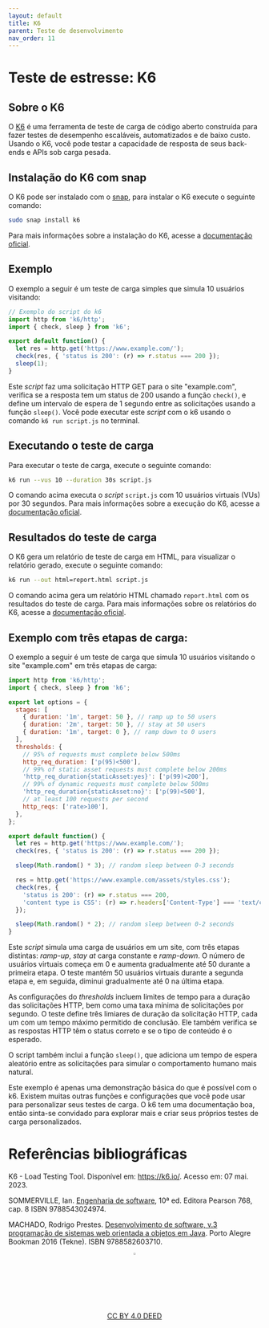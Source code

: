 ```yaml
---
layout: default
title: K6
parent: Teste de desenvolvimento
nav_order: 11
---
```


# Teste de estresse: K6

## Sobre o K6

O [K6](https://k6.io/) é uma ferramenta de teste de carga de código aberto
construída para fazer testes de desempenho escaláveis, automatizados e de baixo
custo. Usando o K6, você pode testar a capacidade de resposta de seus back-ends
e APIs sob carga pesada.

## Instalação do K6 com snap

O K6 pode ser instalado com o [snap](https://snapcraft.io), para instalar o K6
execute o seguinte comando:

```bash
sudo snap install k6
```

Para mais informações sobre a instalação do K6, acesse a [documentação oficial](https://k6.io/docs/getting-started/installation).

## Exemplo

O exemplo a seguir é um teste de carga simples que simula 10 usuários visitando:

```javascript
// Exemplo do script do k6
import http from 'k6/http';
import { check, sleep } from 'k6';

export default function() {
  let res = http.get('https://www.example.com/');
  check(res, { 'status is 200': (r) => r.status === 200 });
  sleep(1);
}
```

Este _script_ faz uma solicitação HTTP GET para o site "example.com", verifica
se a resposta tem um status de 200 usando a função `check()`, e define um
intervalo de espera de 1 segundo entre as solicitações usando a função
`sleep()`. Você pode executar este _script_ com o k6 usando o comando `k6 run
script.js` no terminal.

## Executando o teste de carga

Para executar o teste de carga, execute o seguinte comando:

```bash
k6 run --vus 10 --duration 30s script.js
```

O comando acima executa o _script_ `script.js` com 10 usuários virtuais (VUs)
por 30 segundos. Para mais informações sobre a execução do K6, acesse a
[documentação oficial](https://k6.io/docs/getting-started/running-k6).

## Resultados do teste de carga

O K6 gera um relatório de teste de carga em HTML, para visualizar o relatório
gerado, execute o seguinte comando:

```bash
k6 run --out html=report.html script.js
```

O comando acima gera um relatório HTML chamado `report.html` com os resultados
do teste de carga. Para mais informações sobre os relatórios do K6, acesse a
[documentação oficial](https://k6.io/docs/getting-started/results-output).

## Exemplo com três etapas de carga:

O exemplo a seguir é um teste de carga que simula 10 usuários visitando o site
"example.com" em três etapas de carga:

```javascript
import http from 'k6/http';
import { check, sleep } from 'k6';

export let options = {
  stages: [
    { duration: '1m', target: 50 }, // ramp up to 50 users
    { duration: '2m', target: 50 }, // stay at 50 users
    { duration: '1m', target: 0 }, // ramp down to 0 users
  ],
  thresholds: {
    // 95% of requests must complete below 500ms
    http_req_duration: ['p(95)<500'],
    // 99% of static asset requests must complete below 200ms
    'http_req_duration{staticAsset:yes}': ['p(99)<200'],
    // 99% of dynamic requests must complete below 500ms
    'http_req_duration{staticAsset:no}': ['p(99)<500'],
    // at least 100 requests per second
    http_reqs: ['rate>100'],
  },
};

export default function() {
  let res = http.get('https://www.example.com/');
  check(res, { 'status is 200': (r) => r.status === 200 });

  sleep(Math.random() * 3); // random sleep between 0-3 seconds

  res = http.get('https://www.example.com/assets/styles.css');
  check(res, {
    'status is 200': (r) => r.status === 200,
    'content type is CSS': (r) => r.headers['Content-Type'] === 'text/css',
  });

  sleep(Math.random() * 2); // random sleep between 0-2 seconds
}
```

Este _script_ simula uma carga de usuários em um site, com três etapas distintas:
_ramp-up_, _stay at_ carga constante e _ramp-down_. O número de usuários virtuais
começa em 0 e aumenta gradualmente até 50 durante a primeira etapa. O teste
mantém 50 usuários virtuais durante a segunda etapa e, em seguida, diminui
gradualmente até 0 na última etapa.

As configurações do _thresholds_ incluem limites de tempo para a duração das
solicitações HTTP, bem como uma taxa mínima de solicitações por segundo. O teste
define três limiares de duração da solicitação HTTP, cada um com um tempo
máximo permitido de conclusão. Ele também verifica se as respostas HTTP têm o
status correto e se o tipo de conteúdo é o esperado.

O script também inclui a função `sleep()`, que adiciona um tempo de espera
aleatório entre as solicitações para simular o comportamento humano mais natural.

Este exemplo é apenas uma demonstração básica do que é possível com o k6.
Existem muitas outras funções e configurações que você pode usar para
personalizar seus testes de carga. O k6 tem uma documentação boa, então
sinta-se convidado para explorar mais e criar seus próprios testes de carga
personalizados.

# Referências bibliográficas

K6 - Load Testing Tool. Disponível em: <https://k6.io/>. Acesso em: 07 mai. 2023.

SOMMERVILLE, Ian. [Engenharia de software](https://biblioteca.ifrs.edu.br/pergamum_ifrs/biblioteca_s/acesso_login.php?cod_acervo_acessibilidade=5030950&acesso=aHR0cHM6Ly9taWRkbGV3YXJlLWJ2LmFtNC5jb20uYnIvU1NPL2lmcnMvOTc4ODU0MzAyNDk3NA==&label=acesso%20restrito), 10ª ed. Editora Pearson 768, cap. 8 ISBN 9788543024974.

MACHADO, Rodrigo Prestes. [Desenvolvimento de software, v.3 programação de sistemas web orientada a objetos em Java](https://biblioteca.ifrs.edu.br/pergamum_ifrs/biblioteca_s/acesso_login.php?cod_acervo_acessibilidade=5020683&acesso=aHR0cHM6Ly9pbnRlZ3JhZGEubWluaGFiaWJsaW90ZWNhLmNvbS5ici9ib29rcy85Nzg4NTgyNjAzNzEw&label=acesso%20restrito). Porto Alegre Bookman 2016 (Tekne). ISBN 9788582603710.

<center>
<a href="https://github.com/rodrigoprestesmachado" target="blanck"><img src="../imgs/logo.png" alt="Rodrigo Prestes Machado" width="3%" height="3%" border=0 style="border:0; text-decoration:none; outline:none"></a><br/>
<a rel="license" href="http://creativecommons.org/licenses/by/4.0/">CC BY 4.0 DEED</a>
</center>